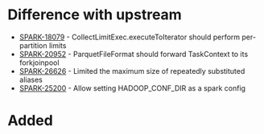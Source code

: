 # Difference with upstream
* [SPARK-18079](https://issues.apache.org/jira/browse/SPARK-18079) - CollectLimitExec.executeToIterator should perform per-partition limits
* [SPARK-20952](https://issues.apache.org/jira/browse/SPARK-20952) - ParquetFileFormat should forward TaskContext to its forkjoinpool
* [SPARK-26626](https://issues.apache.org/jira/browse/SPARK-26626) - Limited the maximum size of repeatedly substituted aliases
* [SPARK-25200](https://issues.apache.org/jira/browse/SPARK-25200) - Allow setting HADOOP_CONF_DIR as a spark config





# Added

